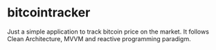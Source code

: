 # bitcointracker
Just a simple application to track bitcoin price on the market. It follows Clean Architecture, MVVM and reactive programming paradigm.
